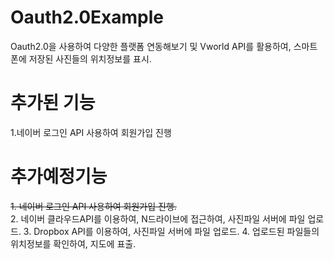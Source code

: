 # Oauth2.0Example 
Oauth2.0을 사용하여 다양한 플랫폼 연동해보기 및 Vworld API를 활용하여, 스마트폰에 저장된 사진들의 위치정보를 표시.
  
# 추가된 기능  
1.네이버 로그인 API 사용하여 회원가입 진행
  
  
# 추가예정기능  
~~1. 네이버 로그인 API 사용하여 회원가입 진행.~~  
2. 네이버 클라우드API를 이용하여, N드라이브에 접근하여, 사진파일 서버에 파일 업로드.
3. Dropbox API를 이용하여, 사진파일 서버에 파일 업로드.
4. 업로드된 파일들의 위치정보를 확인하여, 지도에 표출.
